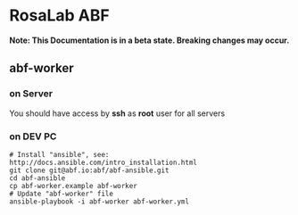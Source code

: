 RosaLab ABF
===================

**Note: This Documentation is in a beta state. Breaking changes may occur.**

## abf-worker

### on Server

You should have access by **ssh** as **root** user for all servers

### on DEV PC

    # Install "ansible", see: http://docs.ansible.com/intro_installation.html
    git clone git@abf.io:abf/abf-ansible.git
    cd abf-ansible
    cp abf-worker.example abf-worker
    # Update "abf-worker" file
    ansible-playbook -i abf-worker abf-worker.yml


